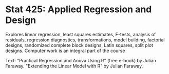 # Stat 425: Applied Regression and Design

Explores linear regression, least squares estimates, F-tests, analysis of residuals, regression diagnostics, transformations, model
building, factorial designs, randomized complete block designs, Latin squares, split plot designs. Computer work is an integral part of
the course

Text: 
"Practical Regression and Anova Using R" (free e-book) by Julian Faraway.
"Extending the Linear Model with R" by Julian Faraway. 
